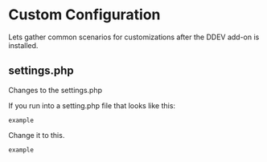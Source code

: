 # Custom Configuration

Lets gather common scenarios for customizations after the DDEV add-on is installed.

## settings.php

Changes to the settings.php

If you run into a setting.php file that looks like this:

```
example
```

Change it to this.

```
example
```
